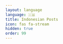 ```yaml
---
layout: language
language: 🇮🇩
title: Indonesian Posts
icon: fas fa-stream
hidden: true
order: 99
---
```

